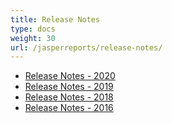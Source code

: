 ```yaml
---
title: Release Notes
type: docs
weight: 30
url: /jasperreports/release-notes/
---
```

 
- [Release Notes - 2020](/pdf/jasperreports/release-notes-2020/)
- [Release Notes - 2019](/pdf/jasperreports/release-notes-2019/)
- [Release Notes - 2018](/pdf/jasperreports/release-notes-2018/)
- [Release Notes - 2016](/pdf/jasperreports/release-notes-2016/)

